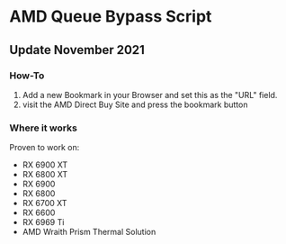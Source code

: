 # AMD Queue Bypass Script
## Update November 2021

### How-To

1. Add a new Bookmark in your Browser and set this as the "URL" field.
2. visit the AMD Direct Buy Site and press the bookmark button

### Where it works

Proven to work on:

- RX 6900 XT
- RX 6800 XT
- RX 6900
- RX 6800
- RX 6700 XT
- RX 6600
- RX 6969 Ti
- AMD Wraith Prism Thermal Solution
